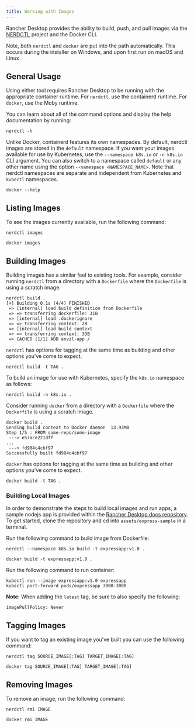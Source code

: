 ```yaml
---
title: Working with Images
---
```


<head>
  <link rel="canonical" href="https://docs.rancherdesktop.io/tutorials/working-with-images"/>
</head>

Rancher Desktop provides the ability to build, push, and pull images via the
[NERDCTL](https://github.com/containerd/nerdctl) project and the Docker CLI.

Note, both `nerdctl` and `docker` are put into the path automatically. This occurs during the installer on Windows, and upon first run on macOS and Linux.

## General Usage

Using either tool requires Rancher Desktop to be running with the appropriate container runtime. For `nerdctl`, use the containerd runtime. For `docker`, use the Moby runtime.

You can learn about all of the command options and display the help documentation by running:

<Tabs groupId="container-runtime">
  <TabItem value="nerdctl" default>

```console
nerdctl -h
```

Unlike Docker, containerd features its own namespaces. By default, nerdctl images are stored in the `default` namespace. If you want your images available for use by Kubernetes, use the `--namespace k8s.io` or `-n k8s.io` CLI argument. You can also switch to a namespace called `default` or any other name using the option `--namespace <NAMESPACE_NAME>`.  Note that nerdctl namespaces are separate and independent from Kubernetes and `kubectl` namespaces.
 
  </TabItem>
  <TabItem value="docker" default>

```console
docker --help
```
  </TabItem>
</Tabs>

## Listing Images

To see the images currently available, run the following command:

<Tabs groupId="container-runtime">
  <TabItem value="nerdctl" default>

```console
nerdctl images
```
  </TabItem>
  <TabItem value="docker">

```console
docker images
```
  </TabItem>
</Tabs>

## Building Images

<Tabs groupId="container-runtime">
  <TabItem value="nerdctl" default>

Building images has a similar feel to existing tools. For example, consider
running `nerdctl` from a directory with a `Dockerfile` where the `Dockerfile` is
using a scratch image.

```console
nerdctl build .
[+] Building 0.1s (4/4) FINISHED
 => [internal] load build definition from Dockerfile
 => => transferring dockerfile: 31B
 => [internal] load .dockerignore
 => => transferring context: 2B
 => [internal] load build context
 => => transferring context: 33B
 => CACHED [1/1] ADD anvil-app /
 ```

`nerdctl` has options for tagging at the same time as building and other options you've
come to expect.

```console
nerdctl build -t TAG .
```

To build an image for use with Kubernetes, specify the `k8s.io` namespace as follows:
```console
nerdctl build -n k8s.io .
```

  </TabItem>
  <TabItem value="docker">

Consider running `docker` from a directory with a `Dockerfile` where the `Dockerfile` is
using a scratch image.

```console
docker build .
Sending build context to Docker daemon  13.93MB
Step 1/5 : FROM some-repo/some-image
 ---> e57ace221dff
...
 ---> fd984c4cbf97
Successfully built fd984c4cbf97
```

`docker` has options for tagging at the same time as building and other options you've
come to expect.

```console
docker build -t TAG .
```
  </TabItem>
</Tabs>

### Building Local Images

In order to demonstrate the steps to build local images and run apps, a sample nodejs app is provided within the [Rancher Desktop docs repository](https://github.com/rancher-sandbox/docs.rancherdesktop.io.git). To get started, clone the repository and cd into `assets/express-sample` in a terminal.

Run the following command to build image from Dockerfile:

<Tabs groupId="container-runtime">
  <TabItem value="nerdctl" default>

```
nerdctl --namespace k8s.io build -t expressapp:v1.0 .
```

  </TabItem>
  <TabItem value="docker">

```
docker build -t expressapp:v1.0 .
```
 
  </TabItem>
</Tabs>

Run the following command to run container:

```
kubectl run --image expressapp:v1.0 expressapp
kubectl port-forward pods/expressapp 3000:3000
```

**Note:** When adding the `latest` tag, be sure to also specify the following:
```
imagePullPolicy: Never
```

## Tagging Images

If you want to tag an existing image you've built you can use the following
command:

<Tabs groupId="container-runtime">
  <TabItem value="nerdctl" default>

```console
nerdctl tag SOURCE_IMAGE[:TAG] TARGET_IMAGE[:TAG]
```
  </TabItem>
  <TabItem value="docker">

```console
docker tag SOURCE_IMAGE[:TAG] TARGET_IMAGE[:TAG]
```
  </TabItem>
</Tabs>

## Removing Images

To remove an image, run the following command:

<Tabs groupId="container-runtime">
  <TabItem value="nerdctl" default>

```console
nerdctl rmi IMAGE
```
  </TabItem>
  <TabItem value="docker">

```console
docker rmi IMAGE
```
  </TabItem>
</Tabs>